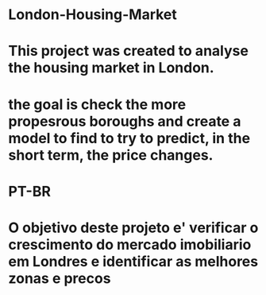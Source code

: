 # London-Housing-Market
# This project was created to analyse the housing market in London.
# the goal is check the more propesrous boroughs and create a model to find to try to predict, in the short term, the price changes.
# PT-BR
# O objetivo deste projeto e' verificar o crescimento do mercado imobiliario em Londres e identificar as melhores zonas e precos
